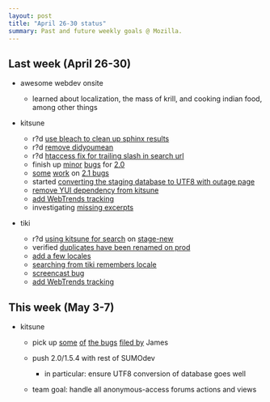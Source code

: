 ```yaml
--- 
layout: post
title: "April 26-30 status"
summary: Past and future weekly goals @ Mozilla.
---
```


## Last week (April 26-30)

* awesome webdev onsite

	* learned about localization, the mass of krill, and cooking indian food, among other things

* kitsune
	* r?d [use bleach to clean up sphinx results](https://bugzilla.mozilla.org/show_bug.cgi?id=561487)
	* r?d [remove didyoumean](https://bugzilla.mozilla.org/show_bug.cgi?id=561931)
	* r?d [htaccess fix for trailing slash in search url](https://bugzilla.mozilla.org/show_bug.cgi?id=560702)
	* finish up [minor](https://bugzilla.mozilla.org/show_bug.cgi?id=561266) [bugs]() for [2.0](https://bugzilla.mozilla.org/buglist.cgi?quicksearch=OPEN+product%3Asupport+milestone%3A2.0)
	* [some](https://bugzilla.mozilla.org/show_bug.cgi?id=562259) [work](https://bugzilla.mozilla.org/show_bug.cgi?id=561522) on [2.1 bugs](https://bugzilla.mozilla.org/buglist.cgi?field1-0-0=target_milestone&target_milestone=2.1&product=support.mozilla.com)
	* started [converting the staging database to UTF8 with outage page](https://bugzilla.mozilla.org/show_bug.cgi?id=562217)
	* [remove YUI dependency from kitsune](https://bugzilla.mozilla.org/show_bug.cgi?id=562259)
	* [add WebTrends tracking](https://bugzilla.mozilla.org/show_bug.cgi?id=558105)
	* investigating [missing excerpts](https://bugzilla.mozilla.org/show_bug.cgi?id=561124)

* tiki
	* r?d [using kitsune for search](https://bugzilla.mozilla.org/show_bug.cgi?id=556672) on [stage-new](http://support-stage-new.mozilla.com/)
	* verified [duplicates have been renamed on prod](https://bugzilla.mozilla.org/show_bug.cgi?id=560759)
	* [add a few locales](https://bugzilla.mozilla.org/show_bug.cgi?id=66514)
	* [searching from tiki remembers locale](https://bugzilla.mozilla.org/show_bug.cgi?id=561857)
	* [screencast bug](https://bugzilla.mozilla.org/show_bug.cgi?id=554781)
	* [add WebTrends tracking](https://bugzilla.mozilla.org/show_bug.cgi?id=558105)

## This week (May 3-7)
* kitsune
	* pick up [some](https://bugzilla.mozilla.org/show_bug.cgi?id=563586) [of](https://bugzilla.mozilla.org/show_bug.cgi?id=563577) [the bugs](https://bugzilla.mozilla.org/show_bug.cgi?id=563578) [filed by](https://bugzilla.mozilla.org/show_bug.cgi?id=563581) James
	* push 2.0/1.5.4 with rest of SUMOdev

		* in particular: ensure UTF8 conversion of database goes well
	* team goal: handle all anonymous-access forums actions and views
